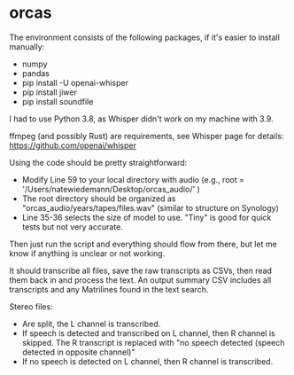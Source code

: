 # orcas

The environment consists of the following packages, if it's easier to install manually:
- numpy
- pandas
- pip install -U openai-whisper
- pip install jiwer
- pip install soundfile

I had to use Python 3.8, as Whisper didn't work on my machine with 3.9.

ffmpeg (and possibly Rust) are requirements, see Whisper page for details:
https://github.com/openai/whisper

Using the code should be pretty straightforward:

- Modify Line 59 to your local directory with audio (e.g., root = '/Users/natewiedemann/Desktop/orcas_audio/' )
- The root directory should be organized as "orcas_audio/years/tapes/files.wav" (similar to structure on Synology)
- Line 35-36 selects the size of model to use. "Tiny" is good for quick tests but not very accurate.

Then just run the script and everything should flow from there, but let me know if anything is unclear or not working. 

It should transcribe all files, save the raw transcripts as CSVs, then read them back in and process the text. 
An output summary CSV includes all transcripts and any Matrilines found in the text search.

Stereo files: 
- Are split, the L channel is transcribed. 
- If speech is detected and transcribed on L channel, then R channel is skipped. The R transcript is replaced with "no speech detected (speech detected in opposite channel)"
- If no speech is detected on L channel, then R channel is transcribed. 
